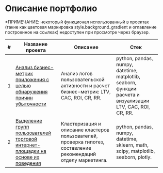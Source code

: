 # Описание портфолио

*ПРИМЕЧАНИЕ: некоторый функционал использованный в проектах (такие как цветовая маркировка style.background_gradient и оглавление построенное на ссылках) недоступен при просмотре через браузер.

|#|Название проекта|Описание|Стек|
|---|---|---|---|
|1|[Анализ бизнес-метрик приложения с целью обнаружения причин убыточности](https://github.com/hi271828/Portfolio/blob/main/Business_metrics_PP)|Анализ логов пользовательской активности и расчет бизнес-метрик: LTV, CAC, ROI, CR, RR.|python, pandas, numpy, datetime, matplotlib, seaborn, функции расчета и визуализации LTV, CAC, ROI, CR, RR.|
|2|[Выделение групп пользователей торговой интернет-площадки на основе их поведения](https://github.com/hi271828/Portfolio/blob/main/Segmentation_NV)|Кластеризация и описание кластеров пользователей, проверка гипотез, составление рекомендаций отделу маркетинга.|python, pandas, numpy, datetime, sklearn, math, scipy, matplotlib, seaborn, plotly.|
